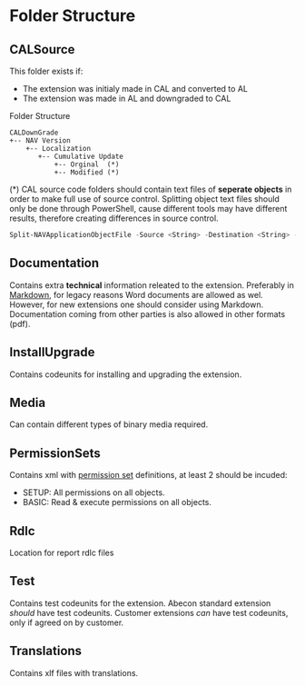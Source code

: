 # Folder Structure
## CALSource

This folder exists if:
* The extension was initialy made in CAL and converted to AL
* The extension was made in AL and downgraded to CAL 

Folder Structure

```
CALDownGrade
+-- NAV Version
    +-- Localization
       +-- Cumulative Update
           +-- Orginal  (*)
           +-- Modified (*)
``` 

(*) CAL source code folders should contain text files of **seperate objects** in order to make full use of source control. Splitting object text files should only be done through PowerShell, cause different tools may have different results, therefore creating differences in source control.

```PowerShell
Split-NAVApplicationObjectFile -Source <String> -Destination <String> -PreserveFormatting
```

## Documentation

Contains extra **technical** information releated to the extension. Preferably in [Markdown](https://www.markdownguide.org/), for legacy  reasons Word documents are allowed as wel. However, for new extensions one should consider using Markdown.
 Documentation coming from other parties is also allowed in other formats (pdf).

## InstallUpgrade
Contains codeunits for installing and upgrading the extension.

## Media
Can contain different types of binary media required.

## PermissionSets

Contains xml with [permission set](https://docs.microsoft.com/en-us/dynamics365/business-central/dev-itpro/developer/devenv-export-permission-sets) definitions, at least 2 should be incuded:

* SETUP: All permissions on all objects.
* BASIC: Read & execute permissions on all objects.

## Rdlc

Location for report rdlc files

## Test
Contains test codeunits for the extension. Abecon standard extension *should* have test codeunits.
Customer extensions *can* have test codeunits, only if agreed on by customer.

## Translations
Contains xlf files with translations.